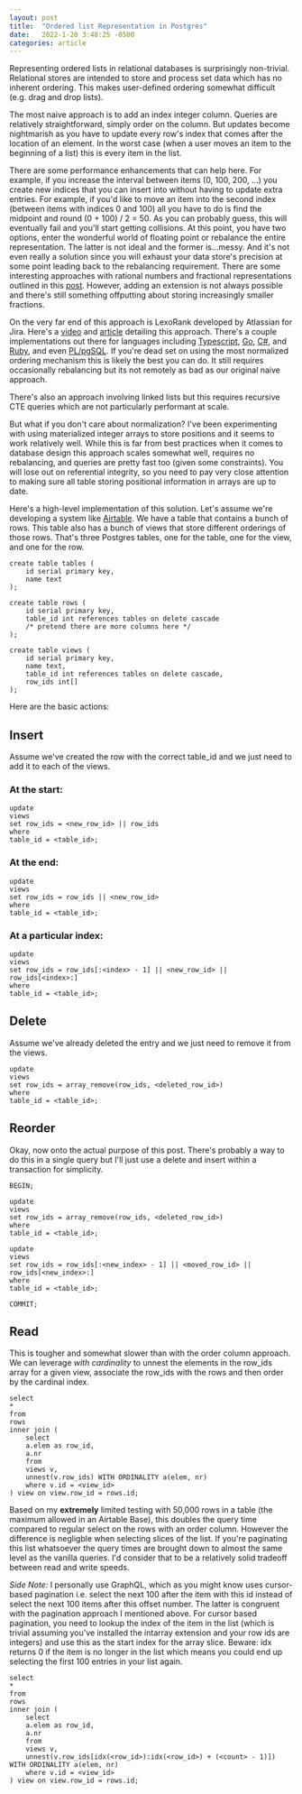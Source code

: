 ```yaml
---
layout: post
title:  "Ordered list Representation in Postgres"
date:   2022-1-20 3:48:25 -0500
categories: article
---
```


Representing ordered lists in relational databases is surprisingly non-trivial. Relational stores are intended to store and process set data which has no inherent ordering. This makes user-defined ordering somewhat difficult (e.g. drag and drop lists). 

The most naive approach is to add an index integer column. Queries are relatively straightforward, simply order on the column. But updates become nightmarish as you have to update every row's index that comes after the location of an element. In the worst case (when a user moves an item to the beginning of a list) this is every item in the list. 

There are some performance enhancements that can help here. For example, if you increase the interval between items (0, 100, 200, ...) you create new indices that you can insert into without having to update extra entries. For example, if you'd like to move an item into the second index (between items with indices 0 and 100) all you have to do is find the midpoint and round (0 + 100) / 2 = 50. As you can probably guess, this will eventually fail and you'll start getting collisions. At this point, you have two options, enter the wonderful world of floating point or rebalance the entire representation. The latter is not ideal and the former is...messy. And it's not even really a solution since you will exhaust your data store's precision at some point leading back to the rebalancing requirement. There are some interesting approaches with rational numbers and fractional representations outlined in this [post](https://begriffs.com/posts/2018-03-20-user-defined-order.html). However, adding an extension is not always possible and there's still something offputting about storing increasingly smaller fractions. 

On the very far end of this approach is LexoRank developed by Atlassian for Jira. Here's a [video](https://www.youtube.com/watch?v=OjQv9xMoFbg) and [article](https://medium.com/whisperarts/lexorank-what-are-they-and-how-to-use-them-for-efficient-list-sorting-a48fc4e7849f) detailing this approach. There's a couple implementations out there for languages including [Typescript](https://github.com/kvandake/lexorank-ts), [Go](https://github.com/xissy/lexorank), [C#](https://github.com/kvandake/lexorank-dotnet), and [Ruby](https://github.com/DevStarSJ/LexoRank), and even [PL/pgSQL](https://gist.github.com/lukeramsden/de956a2bf2c9c8bb9d091e6ffeb38dd0). If you're dead set on using the most normalized ordering mechanism this is likely the best you can do. It still requires occasionally rebalancing but its not remotely as bad as our original naive approach. 

There's also an approach involving linked lists but this requires recursive CTE queries which are not particularly performant at scale. 

But what if you don't care about normalization? I've been experimenting with using materialized integer arrays to store positions and it seems to work relatively well. While this is far from best practices when it comes to database design this approach scales somewhat well, requires no rebalancing, and queries are pretty fast too (given some constraints). You will lose out on referential integrity, so you need to pay very close attention to making sure all table storing positional information in arrays are up to date. 

Here's a high-level implementation of this solution. Let's assume we're developing a system like [Airtable](https://airtable.com). We have a table that contains a bunch of rows. This table also has a bunch of views that store different orderings of those rows. That's three Postgres tables, one for the table, one for the view, and one for the row. 

```
create table tables (
    id serial primary key,
    name text
);

create table rows (
    id serial primary key,
    table_id int references tables on delete cascade
    /* pretend there are more columns here */
);

create table views (
    id serial primary key,
    name text,
    table_id int references tables on delete cascade,
    row_ids int[]
);
```

Here are the basic actions:

## Insert
Assume we've created the row with the correct table_id and we just need to add it to each of the views.
### At the start:
```
update 
views
set row_ids = <new_row_id> || row_ids
where
table_id = <table_id>;
``` 
### At the end:
```
update 
views
set row_ids = row_ids || <new_row_id>
where
table_id = <table_id>;
``` 
### At a particular index:
```
update 
views
set row_ids = row_ids[:<index> - 1] || <new_row_id> || row_ids[<index>:]
where
table_id = <table_id>;
``` 

## Delete
Assume we've already deleted the entry and we just need to remove it from the views.

```
update
views
set row_ids = array_remove(row_ids, <deleted_row_id>)
where
table_id = <table_id>;
```

## Reorder
Okay, now onto the actual purpose of this post. There's probably a way to do this in a single query but I'll just use a delete and insert within a transaction for simplicity. 

```
BEGIN;

update
views
set row_ids = array_remove(row_ids, <deleted_row_id>)
where
table_id = <table_id>;

update 
views
set row_ids = row_ids[:<new_index> - 1] || <moved_row_id> || row_ids[<new_index>:]
where
table_id = <table_id>;

COMMIT;
```

## Read
This is tougher and somewhat slower than with the order column approach. We can leverage *with cardinality* to unnest the elements in the row_ids array for a given view, associate the row_ids with the rows and then order by the cardinal index. 
```
select
*
from
rows
inner join (
    select 
	a.elem as row_id, 
	a.nr
	from 
	views v, 
	unnest(v.row_ids) WITH ORDINALITY a(elem, nr)
	where v.id = <view_id>
) view on view.row_id = rows.id;
```
Based on my **extremely** limited testing with 50,000 rows in a table (the maximum allowed in an Airtable Base), this doubles the query time compared to regular select on the rows with an order column. However the difference is negligble when selecting slices of the list. If you're paginating this list whatsoever the query times are brought down to almost the same level as the vanilla queries. I'd consider that to be a relatively solid tradeoff between read and write speeds. 

*Side Note:* I personally use GraphQL, which as you might know uses cursor-based pagination i.e. select the next 100 after the item with this id instead of select the next 100 items after this offset number. The latter is congruent with the pagination approach I mentioned above. For cursor based pagination, you need to lookup the index of the item in the list (which is trivial assuming you've installed the intarray extension and your row ids are integers) and use this as the start index for the array slice. Beware: idx returns 0 if the item is no longer in the list which means you could end up selecting the first 100 entries in your list again. 
```
select
*
from
rows
inner join (
    select 
	a.elem as row_id, 
	a.nr
	from 
	views v, 
	unnest(v.row_ids[idx(<row_id>):idx(<row_id>) + (<count> - 1)]) WITH ORDINALITY a(elem, nr)
	where v.id = <view_id>
) view on view.row_id = rows.id;
```